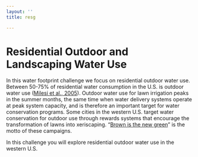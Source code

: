 ```yaml
---
layout: ''
title: resg

---
```

# Residential Outdoor and Landscaping Water Use

In this water footprint challenge we focus on residential outdoor water use. Between 50-75% of residential water consumption in the U.S. is outdoor water use ([Milesi et al., 2005](http://secure.ntsg.umt.edu/publications/2005/MREDTN05/MappingCristinaMIlesi.pdf)). Outdoor water use for lawn irrigation peaks in the summer months, the same time when water delivery systems operate at peak system capacity, and is therefore an important target for water conservation programs. Some cities in the western U.S. target water conservation for outdoor use through rewards systems that encourage the transformation of lawns into xeriscaping. “[Brown is the new green](http://www.nytimes.com/2014/03/13/garden/brown-is-the-new-green.html)” is the motto of these campaigns.

In this challenge you will explore residential outdoor water use in the western U.S.